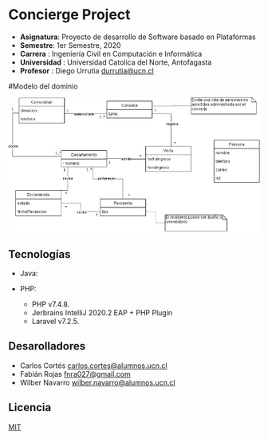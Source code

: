 # Concierge Project

- **Asignatura**: Proyecto de desarrollo de Software basado en Plataformas
- **Semestre**: 1er Semestre, 2020
- **Carrera** : Ingeniería Civil en Computación e Informática
- **Universidad** : Universidad Catolica del Norte, Antofagasta
- **Profesor** : Diego Urrutia <durrutia@ucn.cl>

#Modelo del dominio

![image](https://github.com/FabianRojasA/concierge-project/blob/master/docs/ProjectConcierge_DomainModel.png)

## Tecnologías
- Java:
    


- PHP:
     - PHP v7.4.8.
     - Jerbrains IntelliJ 2020.2 EAP + PHP Plugin
     - Laravel v7.2.5.


## Desarolladores

- Carlos Cortés   <carlos.cortes@alumnos.ucn.cl>
- Fabián Rojas    <fnra027@gmail.com>
- Wilber Navarro  <wilber.navarro@alumnos.ucn.cl>


## Licencia 
[MIT](https://choosealicense.com/licenses/mit/)
